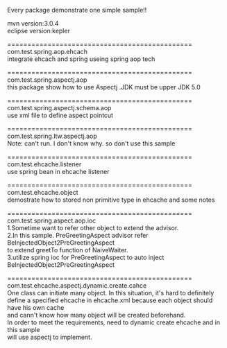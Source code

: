 Every package demonstrate one simple sample!! <br>

mvn version:3.0.4  <br>
eclipse version:kepler  <br>

============================================== <br>
com.test.spring.aop.ehcach <br>
integrate ehcach and spring useing spring aop tech <br>

============================================== <br>
com.test.spring.aspectj.aop <br>
this package show how to use Aspectj .JDK must be upper JDK 5.0 <br>

============================================== <br>
com.test.spring.aspectj.schema.aop <br>
use xml file to define aspect pointcut  <br>

============================================== <br>
com.test.spring.ltw.aspectj.aop  <br>
Note: can't run. I don't know why. so don't use this sample <br>

============================================== <br>
com.test.ehcache.listener <br>
use spring bean in ehcache listener <br>

============================================== <br>
com.test.ehcache.object <br>
demostrate how to stored non primitive type in ehcache and some notes <br>

============================================== <br>
com.test.spring.aspect.aop.ioc <br>
1.Sometime want to refer other object to extend the advisor. <br>
2.In this sample. PreGreetingAspect advisor refer BeInjectedObject2PreGreetingAspect <br>
to extend greetTo function of NaiveWaiter.  <br>
3.utilize spring ioc for PreGreetingAspect to auto inject BeInjectedObject2PreGreetingAspect <br>

============================================== <br>
com.test.ehcache.aspectj.dynamic.create.cahce <br>
One class can initiate many object. In this situation, it's hard to definitely  <br>
define a specified ehcache in ehcache.xml because each object should have his own cache <br>
and cann't know how many object will be created beforehand. <br>
In order to meet the requirements, need to dynamic create ehcache and in this sample <br>
will use aspectj to implement.  <br>